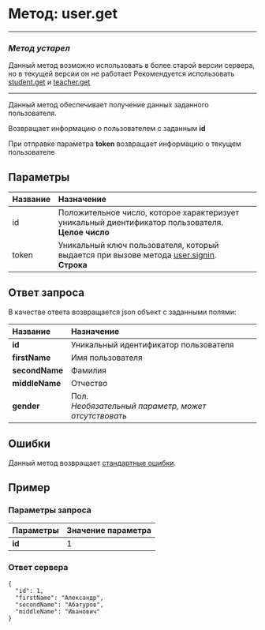 # Метод: user.get<a name="user.get"/>

* * *
### *Метод устарел*
Данный метод возможно использовать в более старой версии сервера, но в текущей версии он не работает
Рекомендуется использовать [student.get](#student.get) и [teacher.get](#teacher.get)
* * *

Данный метод обеспечивает получение данных заданного     пользователя.

Возвращает информацию о пользователем с заданным **id**

При отправке параметра **token** возвращает информацию о текущем пользователе

## Параметры
| Название     | Назначение     |
| :------------- | :------------- |
| id       | Положительное число, которое характеризует уникальный диентификатор пользователя.  <br>**Целое число**
token| Уникальный ключ пользователя, который выдается при вызове метода [user.signin](#user.signin). <br>**Строка** |

## Ответ запроса
В качестве ответа возвращается json объект с заданными полями:

| Название        | Назначение     |
| :------------- | :------------- |
|**id**               | Уникальный идентификатор пользователя
|**firstName**       | Имя пользователя
**secondName**      | Фамилия
**middleName**      | Отчество
**gender**          | Пол. <br>*Необязательный параметр, может отсутствовать*


## Ошибки
Данный метод возвращает [стандартные ошибки](#errors).<br>

## Пример

### Параметры запроса
| Параметры | Значение параметра     |
| :------------- | :------------- |
| **id**       | 1       |

### Ответ сервера

```
{
  "id": 1,
  "firstName": "Александр",
  "secondName": "Абатуров",
  "middleName": "Иванович"
}
```
